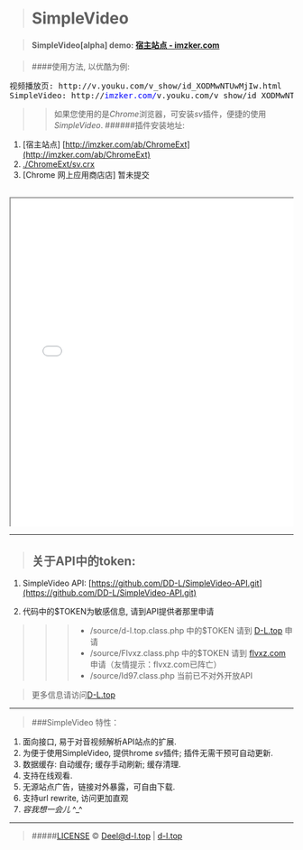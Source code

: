># SimpleVideo

>#### SimpleVideo[alpha] demo: [宿主站点 - imzker.com](http://www.imzker.com)

>####使用方法, 以优酷为例:
<pre>
视频播放页: http://v.youku.com/v_show/id_XODMwNTUwMjIw.html
SimpleVideo: http://<font color="blue">imzker.com/</font>v.youku.com/v_show/id_XODMwNTUwMjIw.html
</pre>
>> 如果您使用的是*Chrome*浏览器，可安装*sv*插件，便捷的使用*SimpleVideo*.
>> ######插件安装地址: 
1. [宿主站点] [http://imzker.com/ab/ChromeExt](http://imzker.com/ab/ChromeExt)
2. [./ChromeExt/sv.crx](./ChromeExt/sv.crx)
3. [Chrome 网上应用商店店] 暂未提交

<pre>
<div style="height:600px">
<iframe src="./ChromeExtenstion-dev/sv/options.htm" width="100%" height="100%"></iframe>
<div>
</pre>

--------------------------------------------------------

>## 关于API中的token:
>>
1. SimpleVideo API: [https://github.com/DD-L/SimpleVideo-API.git](https://github.com/DD-L/SimpleVideo-API.git)

>>
2. 代码中的$TOKEN为敏感信息, 请到API提供者那里申请

>>>* /source/d-l.top.class.php 中的$TOKEN 请到 [D-L.top](http://d-l.top) 申请
>>>* /source/Flvxz.class.php 中的$TOKEN 请到 [flvxz.com](http://www.flvxz.com) 申请（友情提示：flvxz.com已阵亡）
>>>* /source/Id97.class.php 当前已不对外开放API

> 更多信息请访问[D-L.top](http://d-l.top)

-------------------------------------------------------

> ###SimpleVideo 特性：
>> 
1. 面向接口, 易于对音视频解析API站点的扩展.
2. 为便于使用SimpleVideo, 提供hrome *sv*插件; 插件无需干预可自动更新.
3. 数据缓存: 自动缓存; 缓存手动刷新; 缓存清理.
4. 支持在线观看.
5. 无源站点广告，链接对外暴露，可自由下载.
6. 支持url rewrite, 访问更加直观
7. *容我想一会儿* ^_^

---------------------------------------------------------

> #####[LICENSE](./LICENSE)
&copy; Deel@d-l.top | [d-l.top](http://d-l.top)
